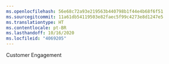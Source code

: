 ```yaml
---
ms.openlocfilehash: 56e68c72a93e219563b440798b1f44e4b68f6f51
ms.sourcegitcommit: 11a61db54119503e82faec5f99c4273e8d1247e5
ms.translationtype: HT
ms.contentlocale: pt-BR
ms.lasthandoff: 10/16/2020
ms.locfileid: "4069205"
---
```

Customer Engagement
